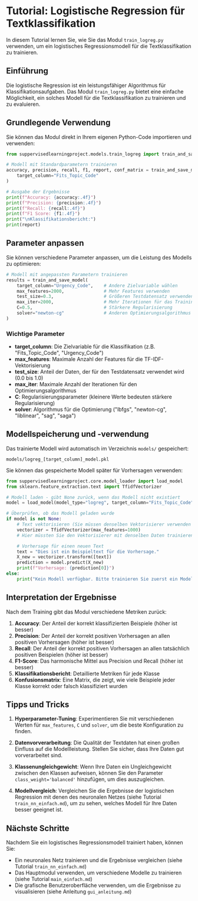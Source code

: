 # Tutorial: Logistische Regression für Textklassifikation

In diesem Tutorial lernen Sie, wie Sie das Modul `train_logreg.py` verwenden, um ein logistisches Regressionsmodell für die Textklassifikation zu trainieren.

## Einführung

Die logistische Regression ist ein leistungsfähiger Algorithmus für Klassifikationsaufgaben. Das Modul `train_logreg.py` bietet eine einfache Möglichkeit, ein solches Modell für die Textklassifikation zu trainieren und zu evaluieren.

## Grundlegende Verwendung

Sie können das Modul direkt in Ihrem eigenen Python-Code importieren und verwenden:

```python
from suppervisedlearningproject.models.train_logreg import train_and_save_model

# Modell mit Standardparametern trainieren
accuracy, precision, recall, f1, report, conf_matrix = train_and_save_model(
    target_column="Fits_Topic_Code"
)

# Ausgabe der Ergebnisse
print(f"Accuracy: {accuracy:.4f}")
print(f"Precision: {precision:.4f}")
print(f"Recall: {recall:.4f}")
print(f"F1 Score: {f1:.4f}")
print("\nKlassifikationsbericht:")
print(report)
```

## Parameter anpassen

Sie können verschiedene Parameter anpassen, um die Leistung des Modells zu optimieren:

```python
# Modell mit angepassten Parametern trainieren
results = train_and_save_model(
    target_column="Urgency_Code",    # Andere Zielvariable wählen
    max_features=2000,               # Mehr Features verwenden
    test_size=0.3,                   # Größeren Testdatensatz verwenden
    max_iter=2000,                   # Mehr Iterationen für das Training
    C=0.5,                           # Stärkere Regularisierung
    solver="newton-cg"               # Anderen Optimierungsalgorithmus verwenden
)
```

### Wichtige Parameter

- **target_column**: Die Zielvariable für die Klassifikation (z.B. "Fits_Topic_Code", "Urgency_Code")
- **max_features**: Maximale Anzahl der Features für die TF-IDF-Vektorisierung
- **test_size**: Anteil der Daten, der für den Testdatensatz verwendet wird (0.0 bis 1.0)
- **max_iter**: Maximale Anzahl der Iterationen für den Optimierungsalgorithmus
- **C**: Regularisierungsparameter (kleinere Werte bedeuten stärkere Regularisierung)
- **solver**: Algorithmus für die Optimierung ("lbfgs", "newton-cg", "liblinear", "sag", "saga")

## Modellspeicherung und -verwendung

Das trainierte Modell wird automatisch im Verzeichnis `models/` gespeichert:

```
models/logreg_[target_column]_model.pkl
```

Sie können das gespeicherte Modell später für Vorhersagen verwenden:

```python
from suppervisedlearningproject.core.model_loader import load_model
from sklearn.feature_extraction.text import TfidfVectorizer

# Modell laden - gibt None zurück, wenn das Modell nicht existiert
model = load_model(model_type="logreg", target_column="Fits_Topic_Code")

# Überprüfen, ob das Modell geladen wurde
if model is not None:
    # Text vektorisieren (Sie müssen denselben Vektorisierer verwenden wie beim Training)
    vectorizer = TfidfVectorizer(max_features=1000)
    # Hier müssten Sie den Vektorisierer mit denselben Daten trainieren oder speichern/laden

    # Vorhersage für einen neuen Text
    text = "Dies ist ein Beispieltext für die Vorhersage."
    X_new = vectorizer.transform([text])
    prediction = model.predict(X_new)
    print(f"Vorhersage: {prediction[0]}")
else:
    print("Kein Modell verfügbar. Bitte trainieren Sie zuerst ein Modell.")
```

## Interpretation der Ergebnisse

Nach dem Training gibt das Modul verschiedene Metriken zurück:

1. **Accuracy**: Der Anteil der korrekt klassifizierten Beispiele (höher ist besser)
2. **Precision**: Der Anteil der korrekt positiven Vorhersagen an allen positiven Vorhersagen (höher ist besser)
3. **Recall**: Der Anteil der korrekt positiven Vorhersagen an allen tatsächlich positiven Beispielen (höher ist besser)
4. **F1-Score**: Das harmonische Mittel aus Precision und Recall (höher ist besser)
5. **Klassifikationsbericht**: Detaillierte Metriken für jede Klasse
6. **Konfusionsmatrix**: Eine Matrix, die zeigt, wie viele Beispiele jeder Klasse korrekt oder falsch klassifiziert wurden

## Tipps und Tricks

1. **Hyperparameter-Tuning**: Experimentieren Sie mit verschiedenen Werten für `max_features`, `C` und `solver`, um die beste Konfiguration zu finden.

2. **Datenvorverarbeitung**: Die Qualität der Textdaten hat einen großen Einfluss auf die Modellleistung. Stellen Sie sicher, dass Ihre Daten gut vorverarbeitet sind.

3. **Klassenungleichgewicht**: Wenn Ihre Daten ein Ungleichgewicht zwischen den Klassen aufweisen, können Sie den Parameter `class_weight='balanced'` hinzufügen, um dies auszugleichen.

4. **Modellvergleich**: Vergleichen Sie die Ergebnisse der logistischen Regression mit denen des neuronalen Netzes (siehe Tutorial `train_nn_einfach.md`), um zu sehen, welches Modell für Ihre Daten besser geeignet ist.

## Nächste Schritte

Nachdem Sie ein logistisches Regressionsmodell trainiert haben, können Sie:

- Ein neuronales Netz trainieren und die Ergebnisse vergleichen (siehe Tutorial `train_nn_einfach.md`)
- Das Hauptmodul verwenden, um verschiedene Modelle zu trainieren (siehe Tutorial `main_einfach.md`)
- Die grafische Benutzeroberfläche verwenden, um die Ergebnisse zu visualisieren (siehe Anleitung `gui_anleitung.md`)
